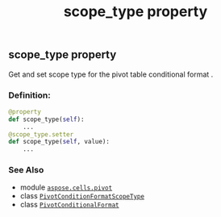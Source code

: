 ﻿---
title: scope_type property
second_title: Aspose.Cells for Python via .NET API References
description: 
type: docs
weight: 90
url: /aspose.cells.pivot/pivotconditionalformat/scope_type/
is_root: false
---

## scope_type property


Get and set scope type for the pivot table conditional format .
### Definition:
```python
@property
def scope_type(self):
    ...
@scope_type.setter
def scope_type(self, value):
    ...
```

### See Also
* module [`aspose.cells.pivot`](../../)
* class [`PivotConditionFormatScopeType`](/cells/python-net/aspose.cells.pivot/pivotconditionformatscopetype)
* class [`PivotConditionalFormat`](/cells/python-net/aspose.cells.pivot/pivotconditionalformat)
